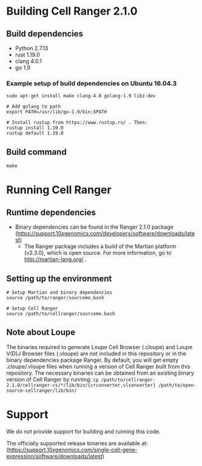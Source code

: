 # Building Cell Ranger 2.1.0
## Build dependencies
- Python 2.7.13
- rust 1.19.0
- clang 4.0.1
- go 1.9

### Example setup of build dependencies on Ubuntu 16.04.3
```
sudo apt-get install make clang-4.0 golang-1.9 libz-dev

# Add golang to path
export PATH=/usr/lib/go-1.9/bin:$PATH

# Install rustup from https://www.rustup.rs/ . Then:
rustup install 1.19.0
rustup default 1.19.0
```

## Build command
`make`

# Running Cell Ranger
## Runtime dependencies
- Binary dependencies can be found in the Ranger 2.1.0 package (https://support.10xgenomics.com/developers/software/downloads/latest)
  - The Ranger package includes a build of the Martian platform (v2.3.0), which is open source. For more information, go to http://martian-lang.org/ .

## Setting up the environment
```
# Setup Martian and binary dependencies
source /path/to/ranger/sourceme.bash

# Setup Cell Ranger
source /path/to/cellranger/sourceme.bash
```

## Note about Loupe
The binaries required to generate Loupe Cell Browser (.cloupe) and Loupe V(D)J Browser files (.vloupe) are not included in this repository or in the binary dependencies package Ranger. By default, you will get empty .cloupe/.vloupe files when running a version of Cell Ranger built from this repository. The necessary binaries can be obtained from an existing binary version of Cell Ranger by running:
`cp /path/to/cellranger-2.1.0/cellranger-cs/*/lib/bin/{crconverter,vlconverter} /path/to/open-source-cellranger/lib/bin/`

# Support
We do not provide support for building and running this code.

The officially supported release binaries are available at: (https://support.10xgenomics.com/single-cell-gene-expression/software/downloads/latest)
